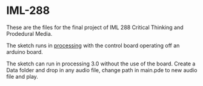 # IML-288
These are the files for the final project of IML 288 Critical Thinking and Prodedural Media.

The sketch runs in [processing](http://www.processing.org) with the control board operating off an arduino board.

The sketch can run in processing 3.0 without the use of the board. Create a Data folder and drop in any audio file, change path in main.pde to new audio file and play.
